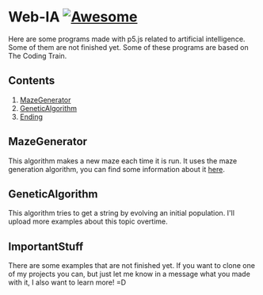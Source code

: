 # Web-IA [![Awesome](https://cdn.rawgit.com/sindresorhus/awesome/d7305f38d29fed78fa85652e3a63e154dd8e8829/media/badge.svg)](https://github.com/sindresorhus/awesome)

Here are some programs made with p5.js related to artificial intelligence. Some of them are not finished yet. Some of these programs are based on The Coding Train.

## Contents
1. [MazeGenerator](#MazeGenerator)
2. [GeneticAlgorithm](#GeneticAlgorithm)
3. [Ending](#ImportantStuff)

## MazeGenerator
  This algorithm makes a new maze each time it is run. It uses the maze generation algorithm, you can find some information about it [here](https://en.wikipedia.org/wiki/Maze_generation_algorithm).
  
## GeneticAlgorithm
  This algorithm tries to get a string by evolving an initial population. I'll upload more examples about this topic overtime.
  
## ImportantStuff
  There are some examples that are not finished yet. If you want to clone one of my projects you can, but just let me know in a message what you made with it, I also want to learn more! =D
